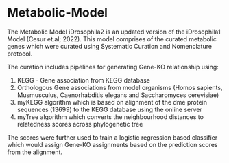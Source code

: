 # Metabolic-Model

The Metabolic Model iDrosophila2 is an updated version of the iDrosophila1 Model (Cesur et.al; 2022). This model comprises of the curated metabolic genes which were curated using Systematic Curation and Nomenclature protocol. 

The curation includes pipelines for generating Gene-KO relationship using:
1. KEGG - Gene association from KEGG database
2. Orthologous Gene associations from model organisms (Homos sapients, Musmusculus, Caenorhabditis elegans and Saccharomyces cerevisiae)
3. myKEGG algorithm which is based on alignment of the dme protein sequences (13699) to the KEGG database using the online server
4. myTree algorithm which converts the neighbourhood distances to relatedness scores across phylogenetic tree

The scores were further used to train a logistic regression based classifier which would assign Gene-KO assignments based on the prediction scores from the alignment.
